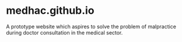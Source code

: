 # medhac.github.io
A prototype website which aspires to solve the problem of malpractice during doctor consultation in the medical sector.
